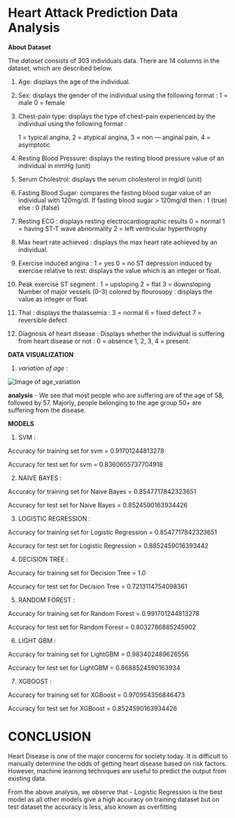 # Heart Attack Prediction Data Analysis


**About Dataset**

The _dataset_ consists of 303 individuals data. There are 14 columns in the dataset, which are described below.

1. Age: displays the age of the individual.
2. Sex: displays the gender of the individual using the following format : 1 = male 0 = female
3. Chest-pain type: displays the type of chest-pain experienced by the individual using the following format : 

     1 = typical angina,
     2 = atypical angina,
     3 = non — anginal pain,
     4 = asymptotic
4. Resting Blood Pressure: displays the resting blood pressure value of an individual in mmHg (unit)
5. Serum Cholestrol: displays the serum cholesterol in mg/dl (unit)
6. Fasting Blood Sugar: compares the fasting blood sugar value of an individual with 120mg/dl. If fasting blood sugar > 120mg/dl then : 1 (true) else : 0 (false)
7. Resting ECG : displays resting electrocardiographic results 0 = normal 1 = having ST-T wave abnormality 2 = left ventricular hyperthrophy
8. Max heart rate achieved : displays the max heart rate achieved by an individual.
9. Exercise induced angina : 1 = yes 0 = no ST depression induced by exercise relative to rest: displays the value which is an integer or float.
10. Peak exercise ST segment : 1 = upsloping 2 = flat 3 = downsloping Number of major vessels (0–3) colored by flourosopy : displays the value as integer or float.
11. Thal : displays the thalassemia : 3 = normal 6 = fixed defect 7 = reversible defect
12. Diagnosis of heart disease : Displays whether the individual is suffering from heart disease or not : 0 = absence 1, 2, 3, 4 = present.


**DATA VISUALIZATION**

1. _variation of age_ : 


![Image of age_variation](https://camo.githubusercontent.com/86cff8647cfc2d54ad15d118f79ce1517f446e3e/68747470733a2f2f6d69726f2e6d656469756d2e636f6d2f6d61782f313633322f312a6a325971715362306737556a7970584a766d33397a772e706e67)



**analysis** - We see that most people who are suffering are of the age of 58, followed by 57. Majorly, people belonging to the age group 50+ are suffering from the disease.


**MODELS**
1. SVM :

Accuracy for training set for svm = 0.91701244813278

Accuracy for test set for svm = 0.8360655737704918


2. NAIVE BAYES :

Accuracy for training set for Naive Bayes = 0.8547717842323651

Accuracy for test set for Naive Bayes = 0.8524590163934426


3. LOGISTIC REGRESSION :

Accuracy for training set for Logistic Regression = 0.8547717842323651

Accuracy for test set for Logistic Regression = 0.8852459016393442


4. DECISION TREE :

Accuracy for training set for Decision Tree = 1.0

Accuracy for test set for Decision Tree = 0.7213114754098361


5. RANDOM FOREST :

Accuracy for training set for Random Forest = 0.991701244813278

Accuracy for test set for Random Forest = 0.8032786885245902


6. LIGHT GBM :

Accuracy for training set for LightGBM = 0.983402489626556

Accuracy for test set for LightGBM = 0.8688524590163934


7. XGBOOST :

Accuracy for training set for XGBoost = 0.970954356846473

Accuracy for test set for XGBoost = 0.8524590163934426


# CONCLUSION

Heart Disease is one of the major concerns for society today. It is difficult to manually determine the odds of getting heart disease based on risk factors. However, machine learning techniques are useful to predict the output from existing data.

From the above analysis, we observe that - Logistic Regression is the best model as all other models give a high accuracy on training dataset but on test dataset the accuracy is less, also known as overfitting




